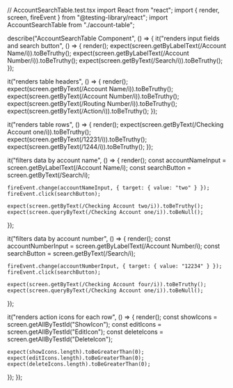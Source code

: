 // AccountSearchTable.test.tsx
import React from "react";
import { render, screen, fireEvent } from "@testing-library/react";
import AccountSearchTable from "./account-table";

describe("AccountSearchTable Component", () => {
  it("renders input fields and search button", () => {
    render(<AccountSearchTable />);
    expect(screen.getByLabelText(/Account Name/i)).toBeTruthy();
    expect(screen.getByLabelText(/Account Number/i)).toBeTruthy();
    expect(screen.getByText(/Search/i)).toBeTruthy();
  });

  it("renders table headers", () => {
    render(<AccountSearchTable />);
    expect(screen.getByText(/Account Name/i)).toBeTruthy();
    expect(screen.getByText(/Account  Number/i)).toBeTruthy();
    expect(screen.getByText(/Routing Number/i)).toBeTruthy();
    expect(screen.getByText(/Action/i)).toBeTruthy();
  });

  it("renders table rows", () => {
    render(<AccountSearchTable />);
    expect(screen.getByText(/Checking Account one/i)).toBeTruthy();
    expect(screen.getByText(/12231/i)).toBeTruthy();
    expect(screen.getByText(/1244/i)).toBeTruthy();
  });

  it("filters data by account name", () => {
    render(<AccountSearchTable />);
    const accountNameInput = screen.getByLabelText(/Account Name/i);
    const searchButton = screen.getByText(/Search/i);

    fireEvent.change(accountNameInput, { target: { value: "two" } });
    fireEvent.click(searchButton);

    expect(screen.getByText(/Checking Account two/i)).toBeTruthy();
    expect(screen.queryByText(/Checking Account one/i)).toBeNull();
  });

  it("filters data by account number", () => {
    render(<AccountSearchTable />);
    const accountNumberInput = screen.getByLabelText(/Account Number/i);
    const searchButton = screen.getByText(/Search/i);

    fireEvent.change(accountNumberInput, { target: { value: "12234" } });
    fireEvent.click(searchButton);

    expect(screen.getByText(/Checking Account four/i)).toBeTruthy();
    expect(screen.queryByText(/Checking Account one/i)).toBeNull();
  });

  it("renders action icons for each row", () => {
    render(<AccountSearchTable />);
    const showIcons = screen.getAllByTestId("ShowIcon");
    const editIcons = screen.getAllByTestId("EditIcon");
    const deleteIcons = screen.getAllByTestId("DeleteIcon");

    expect(showIcons.length).toBeGreaterThan(0);
    expect(editIcons.length).toBeGreaterThan(0);
    expect(deleteIcons.length).toBeGreaterThan(0);
  });
});
